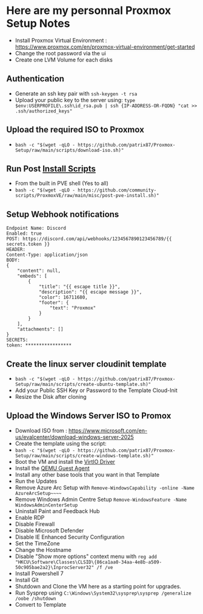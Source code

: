 # Here are my personnal Proxmox Setup Notes

- Install Proxmox Virtual Environment : <https://www.proxmox.com/en/proxmox-virtual-environment/get-started>
- Change the root password via the ui
- Create one LVM Volume for each disks

## Authentication

- Generate an ssh key pair with `ssh-keygen -t rsa`
- Upload your public key to the server using:
`type $env:USERPROFILE\.ssh\id_rsa.pub | ssh {IP-ADDRESS-OR-FQDN} "cat >> .ssh/authorized_keys"`

## Upload the required ISO to Proxmox

- `bash -c "$(wget -qLO - https://github.com/patrix87/Proxmox-Setup/raw/main/scripts/download-iso.sh)"`

## Run Post [Install Scripts](https://community-scripts.github.io/ProxmoxVE/scripts?id=post-pve-install)

- From the built in PVE shell (Yes to all)
- `bash -c "$(wget -qLO - https://github.com/community-scripts/ProxmoxVE/raw/main/misc/post-pve-install.sh)"`

## Setup Webhook notifications

```null
Endpoint Name: Discord
Enabled: true
POST: https://discord.com/api/webhooks/1234567890123456789/{{ secrets.token }}
HEADER:
Content-Type: application/json
BODY: 
{
    "content": null,
    "embeds": [
        {
            "title": "{{ escape title }}",
            "description": "{{ escape message }}",
            "color": 16711680,
            "footer": {
                "text": "Proxmox"
            }
        }
    ],
    "attachments": []
}
SECRETS: 
token: *****************
```

## Create the linux server cloudinit template

- `bash -c "$(wget -qLO - https://github.com/patrix87/Proxmox-Setup/raw/main/scripts/create-ubuntu-template.sh)"`
- Add your Public SSH Key or Password to the Template Cloud-Init
- Resize the Disk after cloning

## Upload the Windows Server ISO to Promox

- Download ISO from : <https://www.microsoft.com/en-us/evalcenter/download-windows-server-2025>
- Create the template using the script:
- `bash -c "$(wget -qLO - https://github.com/patrix87/Proxmox-Setup/raw/main/scripts/create-windows-template.sh)"`
- Boot the VM and install the [VirtIO Driver](https://pve.proxmox.com/wiki/Windows_VirtIO_Drivers#Using_the_ISO)
- Install the [QEMU Guest Agent](https://pve.proxmox.com/wiki/Qemu-guest-agent)
- Install any other base tools that you want in that Template
- Run the Updates
- Remove Azure Arc Setup with `Remove-WindowsCapability -online -Name AzureArcSetup~~~~`
- Remove Windows Admin Centre Setup `Remove-WindowsFeature -Name WindowsAdminCenterSetup`
- Uninstall Paint and Feedback Hub
- Enable RDP
- Disable Firewall
- Disable Microsoft Defender
- Disable IE Enhanced Security Configuration
- Set the TimeZone
- Change the Hostname
- Disable "Show more options" context menu with `reg add "HKCU\Software\Classes\CLSID\{86ca1aa0-34aa-4e8b-a509-50c905bae2a2}\InprocServer32" /f /ve`
- Install Powershell 7
- Install Git
- Shutdown and Clone the VM here as a starting point for upgrades.
- Run Sysprep using `C:\Windows\System32\sysprep\sysprep /generalize /oobe /shutdown`
- Convert to Template
